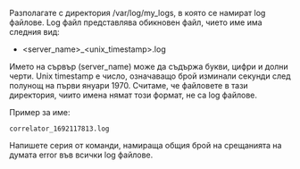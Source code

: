 Разполагате с директория /var/log/my_logs, в която се намират log файлове. Log файл представлява
обикновен файл, чието име има следния вид:
- <server_name>_<unix_timestamp>.log

Името на сървър (server_name) може да съдържа букви, цифри и долни черти. Unix timestamp е число,
означаващо брой изминали секунди след полунощ на първи януари 1970.
Считаме, че файловете в тази директория, чиито имена нямат този формат, не са log файлове.

Пример за име:
```
correlator_1692117813.log
```

Напишете серия от команди, намираща общия брой на срещанията на думата error във всички log
файлове.
